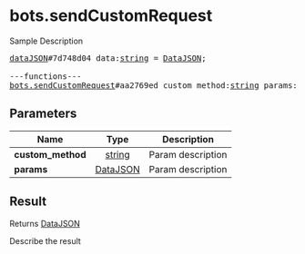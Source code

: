 # bots.sendCustomRequest

Sample Description

<pre>
<a href="../constructor/dataJSON">dataJSON</a>#7d748d04 data:<a href="../type/string.md">string</a> = <a href="../type/DataJSON.md">DataJSON</a>;

---functions---
<a href="../method/bots.sendCustomRequest.md">bots.sendCustomRequest</a>#aa2769ed custom_method:<a href="../type/string.md">string</a> params:<a href="../type/DataJSON.md">DataJSON</a> = <a href="../type/DataJSON.md">DataJSON</a>;
</pre>

## Parameters

| Name | Type | Description |
|------|:----:|-------------|
| **custom_method** | <a href="../type/string.md">string</a> | Param description |
| **params** | <a href="../type/DataJSON.md">DataJSON</a> | Param description |

## Result

Returns <a href="../type/DataJSON.md">DataJSON</a>

Describe the result

